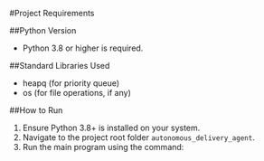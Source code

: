 #Project Requirements

##Python Version
- Python 3.8 or higher is required.

##Standard Libraries Used
- heapq (for priority queue)
- os (for file operations, if any)

##How to Run
1. Ensure Python 3.8+ is installed on your system.
2. Navigate to the project root folder `autonomous_delivery_agent`.
3. Run the main program using the command:
